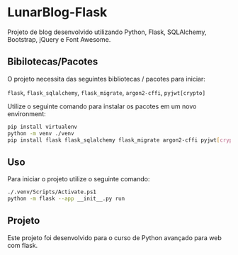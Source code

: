 # LunarBlog-Flask
Projeto de blog desenvolvido utilizando Python, Flask, SQLAlchemy, Bootstrap, jQuery e Font Awesome.

## Bibilotecas/Pacotes
O projeto necessita das seguintes bibliotecas / pacotes para iniciar:

`flask`, `flask_sqlalchemy`, `flask_migrate`, `argon2-cffi`, `pyjwt[crypto]`

Utilize o seguinte comando para instalar os pacotes em um novo environment:
```bash
pip install virtualenv
python -m venv ./venv
pip install flask flask_sqlalchemy flask_migrate argon2-cffi pyjwt[crypto]
```
## Uso
Para iniciar o projeto utilize o seguinte comando:

```bash
./.venv/Scripts/Activate.ps1
python -m flask --app __init__.py run
```

## Projeto
Este projeto foi desenvolvido para o curso de Python avançado para web com flask.